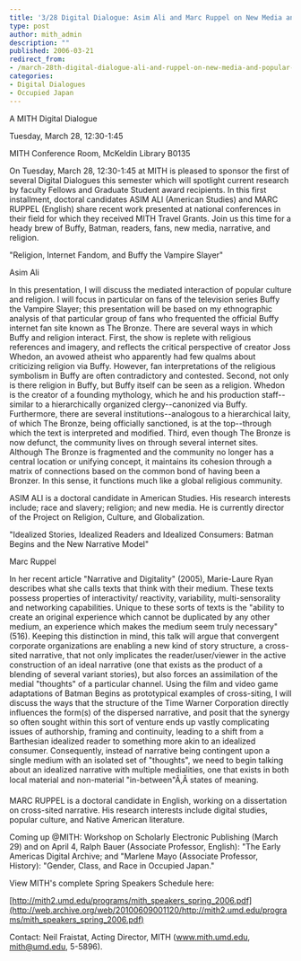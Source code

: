 ```yaml
---
title: '3/28 Digital Dialogue: Asim Ali and Marc Ruppel on New Media and Popular Culture'
type: post
author: mith_admin
description: ""
published: 2006-03-21
redirect_from: 
- /march-28th-digital-dialogue-ali-and-ruppel-on-new-media-and-popular-culture/
categories:
- Digital Dialogues
- Occupied Japan
---
```

A MITH Digital Dialogue

Tuesday, March 28, 12:30-1:45

MITH Conference Room, McKeldin Library B0135

On Tuesday, March 28, 12:30-1:45 at MITH is pleased to sponsor the first of several Digital Dialogues this semester which will spotlight current research by faculty Fellows and Graduate Student award recipients. In this first installment, doctoral candidates ASIM ALI (American Studies) and MARC RUPPEL (English) share recent work presented at national conferences in their field for which they received MITH Travel Grants. Join us this time for a heady brew of Buffy, Batman, readers, fans, new media, narrative, and religion.

"Religion, Internet Fandom, and Buffy the Vampire Slayer"

Asim Ali

In this presentation, I will discuss the mediated interaction of popular culture and religion. I will focus in particular on fans of the television series Buffy the Vampire Slayer; this presentation will be based on my ethnographic analysis of that particular group of fans who frequented the official Buffy internet fan site known as The Bronze. There are several ways in which Buffy and religion interact. First, the show is replete with religious references and imagery, and reflects the critical perspective of creator Joss Whedon, an avowed atheist who apparently had few qualms about criticizing religion via Buffy. However, fan interpretations of the religious symbolism in Buffy are often contradictory and contested. Second, not only is there religion in Buffy, but Buffy itself can be seen as a religion. Whedon is the creator of a founding mythology, which he and his production staff--similar to a hierarchically organized clergy--canonized via Buffy. Furthermore, there are several institutions--analogous to a hierarchical laity, of which The Bronze, being officially sanctioned, is at the top--through which the text is interpreted and modified. Third, even though The Bronze is now defunct, the community lives on through several internet sites. Although The Bronze is fragmented and the community no longer has a central location or unifying concept, it maintains its cohesion through a matrix of connections based on the common bond of having been a Bronzer. In this sense, it functions much like a global religious community.

ASIM ALI is a doctoral candidate in American Studies. His research interests include; race and slavery; religion; and new media. He is currently director of the Project on Religion, Culture, and Globalization.

"Idealized Stories, Idealized Readers and Idealized Consumers: Batman Begins and the New Narrative Model"

Marc Ruppel

In her recent article "Narrative and Digitality" (2005), Marie-Laure Ryan describes what she calls texts that think with their medium. These texts possess properties of interactivity/ reactivity, variability, multi-sensorality and networking capabilities. Unique to these sorts of texts is the "ability to create an original experience which cannot be duplicated by any other medium, an experience which makes the medium seem truly necessary" (516). Keeping this distinction in mind, this talk will argue that convergent corporate organizations are enabling a new kind of story structure, a cross-sited narrative, that not only implicates the reader/user/viewer in the active construction of an ideal narrative (one that exists as the product of a blending of several variant stories), but also forces an assimilation of the medial "thoughts" of a particular channel. Using the film and video game adaptations of Batman Begins as prototypical examples of cross-siting, I will discuss the ways that the structure of the Time Warner Corporation directly influences the form(s) of the dispersed narrative, and posit that the synergy so often sought within this sort of venture ends up vastly complicating issues of authorship, framing and continuity, leading to a shift from a Barthesian idealized reader to something more akin to an idealized consumer. Consequently, instead of narrative being contingent upon a single medium with an isolated set of "thoughts", we need to begin talking about an idealized narrative with multiple medialities, one that exists in both local material and non-material "in-between"Ã‚Â states of meaning.

MARC RUPPEL is a doctoral candidate in English, working on a dissertation on cross-sited narrative. His research interests include digital studies, popular culture, and Native American literature.

Coming up @MITH: Workshop on Scholarly Electronic Publishing (March 29) and on April 4, Ralph Bauer (Associate Professor, English): "The Early Americas Digital Archive; and "Marlene Mayo (Associate Professor, History): "Gender, Class, and Race in Occupied Japan."

View MITH's complete Spring Speakers Schedule here:

[http://mith2.umd.edu/programs/mith_speakers_spring_2006.pdf](http://web.archive.org/web/20100609001120/http://mith2.umd.edu/programs/mith_speakers_spring_2006.pdf)

Contact: Neil Fraistat, Acting Director, MITH (www.mith.umd.edu, mith@umd.edu, 5-5896).
